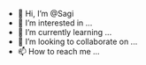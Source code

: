 - 👋 Hi, I’m @Sagi
- 👀 I’m interested in ...
- 🌱 I’m currently learning ...
- 💞️ I’m looking to collaborate on ...
- 📫 How to reach me ...

<!---
Sagiyi/Sagiyi is a ✨ special ✨ repository because its `README.md` (this file) appears on your GitHub profile.
You can click the Preview link to take a look at your changes.
--->
